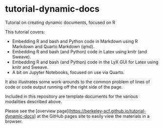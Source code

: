 # tutorial-dynamic-docs
Tutorial on creating dynamic documents, focused on R

This tutorial covers:

* Embedding R and bash and Python code in Markdown using R Markdown and Quarto Markdown (qmd).
* Embedding R and bash (and Python) code in Latex using knitr (and Sweave).
* Embedding R and bash (and Python) code in the LyX GUI for Latex using knitr and Sweave.
* A bit on Jupyter Notebooks, focused on use via Quarto.

It also illustrates some work-arounds to the common problem of lines of code or code output running off the right side of the page.

Included in this repository are template documents for the various modalities described above.

Please see the [overview page](https://berkeley-scf.github.io/tutorial-dynamic-docs] at the GitHub pages site to easily view the materials in a browser.

